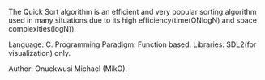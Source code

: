 The Quick Sort algorithm is an efficient and very popular sorting algorithm used in many situations due to its high efficiency(time(ONlogN) and space complexities(logN)).

Language: C.
Programming Paradigm: Function based.
Libraries: SDL2(for visualization) only.

Author: Onuekwusi Michael (MikO).
